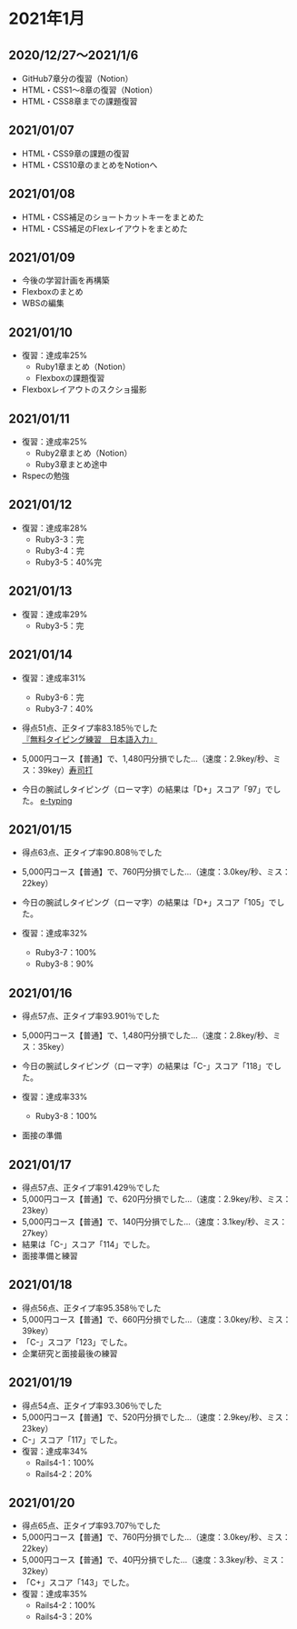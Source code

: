 # 2021年1月

## 2020/12/27〜2021/1/6

- GitHub7章分の復習（Notion）
- HTML・CSS1〜8章の復習（Notion）
- HTML・CSS8章までの課題復習

## 2021/01/07

- HTML・CSS9章の課題の復習
- HTML・CSS10章のまとめをNotionへ

## 2021/01/08

- HTML・CSS補足のショートカットキーをまとめた
- HTML・CSS補足のFlexレイアウトをまとめた

## 2021/01/09

- 今後の学習計画を再構築
- Flexboxのまとめ
- WBSの編集

## 2021/01/10

- 復習：達成率25%
  - Ruby1章まとめ（Notion）
  - Flexboxの課題復習
- Flexboxレイアウトのスクショ撮影

## 2021/01/11

- 復習：達成率25%
  - Ruby2章まとめ（Notion）
  - Ruby3章まとめ途中
- Rspecの勉強

## 2021/01/12

- 復習：達成率28%
  - Ruby3-3：完
  - Ruby3-4：完
  - Ruby3-5：40%完

## 2021/01/13

- 復習：達成率29%
  - Ruby3-5：完

## 2021/01/14

- 復習：達成率31%
  - Ruby3-6：完
  - Ruby3-7：40%


- 得点51点、正タイプ率83.185％でした
[『無料タイピング練習　日本語入力』](http://manabi-gakushu.benesse.ne.jp/gakushu/typing/)

- 5,000円コース【普通】で、1,480円分損でした…（速度：2.9key/秒、ミス：39key）[寿司打](http://typingx0.net/sushida/)

- 今日の腕試しタイピング（ローマ字）の結果は「D+」スコア「97」でした。 [e-typing](https://www.e-typing.ne.jp/)

## 2021/01/15

- 得点63点、正タイプ率90.808％でした
- 5,000円コース【普通】で、760円分損でした…（速度：3.0key/秒、ミス：22key）
- 今日の腕試しタイピング（ローマ字）の結果は「D+」スコア「105」でした。

- 復習：達成率32%
  - Ruby3-7：100%
  - Ruby3-8：90%

## 2021/01/16

- 得点57点、正タイプ率93.901％でした
- 5,000円コース【普通】で、1,480円分損でした…（速度：2.8key/秒、ミス：35key）
- 今日の腕試しタイピング（ローマ字）の結果は「C-」スコア「118」でした。

- 復習：達成率33%
  - Ruby3-8：100%

- 面接の準備

## 2021/01/17

- 得点57点、正タイプ率91.429％でした
- 5,000円コース【普通】で、620円分損でした…（速度：2.9key/秒、ミス：23key）
- 5,000円コース【普通】で、140円分損でした…（速度：3.1key/秒、ミス：27key）
- 結果は「C-」スコア「114」でした。
- 面接準備と練習

## 2021/01/18

- 得点56点、正タイプ率95.358％でした
- 5,000円コース【普通】で、660円分損でした…（速度：3.0key/秒、ミス：39key）
- 「C-」スコア「123」でした。
- 企業研究と面接最後の練習

## 2021/01/19

- 得点54点、正タイプ率93.306％でした
- 5,000円コース【普通】で、520円分損でした…（速度：2.9key/秒、ミス：23key）
- C-」スコア「117」でした。
- 復習：達成率34%
  - Rails4-1：100%
  - Rails4-2：20%

## 2021/01/20

- 得点65点、正タイプ率93.707％でした
- 5,000円コース【普通】で、760円分損でした…（速度：3.0key/秒、ミス：22key）
- 5,000円コース【普通】で、40円分損でした…（速度：3.3key/秒、ミス：32key）
- 「C+」スコア「143」でした。
- 復習：達成率35%
  - Rails4-2：100%
  - Rails4-3：20%